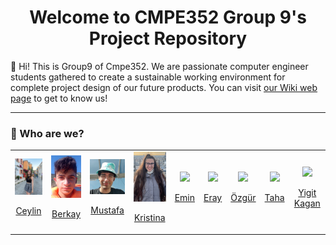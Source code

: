 <h1 align = "center"> Welcome to CMPE352 Group 9's Project Repository </h1> 
💭 Hi! This is Group9 of Cmpe352. We are passionate computer engineer students gathered to create a sustainable working environment for complete project design of our future products. You can visit <a href = "https://github.com/bounswe/bounswe2024group9/wiki" target = "_blank">our Wiki web page</a> to get to know us!
<br>
<hr>
<h3> 🚀  Who are we? </h3> 
<table>
  <tr>
    <td align = "center">
      <img src = "https://github.com/berkaykeskino/REVERSE/blob/main/Photos/CeylinB.jpeg?raw=true" width = 80px>
      <p align = "center"> <a href = "https://github.com/bounswe/bounswe2024group9/wiki/Ceylin-Gebes#introduction" target = "_blank">Ceylin</a></p>
    </td>
    <td align = "center">
      <img src = "https://github.com/berkaykeskino/REVERSE/blob/main/Photos/BerkayB2.jpeg?raw=true" width = 80px>
      <p align = "center"><a href = "https://github.com/bounswe/bounswe2024group9/wiki/Muhammet-Berkay-Keskin#introduction" target = "_blank">Berkay</a></p>
    </td>
    <td align = "center">
      <img src = "https://github.com/berkaykeskino/REVERSE/blob/main/Photos/MustafaB.jpeg?raw=true" width = 80px>
      <p align = "center"><a href = "https://github.com/bounswe/bounswe2024group9/wiki/Mustafa-Atak#who-am-i-for-real" target = "_blank">Mustafa</a></p>
    </td>
    <td align = "center">
      <img src = "https://github.com/berkaykeskino/REVERSE/blob/main/Photos/KristinaB.jpeg?raw=true" width = 80px>
      <p align = "center"><a href = "https://github.com/bounswe/bounswe2024group9/wiki/Kristina-Trajkovski" target = "_blank">Kristina</a></p>
    </td>
    <td align = "center">
      <img src = "https://cdn.discordapp.com/attachments/1208780294308765726/1208780448738836540/20220620_211326.JPG?ex=65e48785&is=65d21285&hm=a375fb88095e5f68f09947ab61eb4a427633dc52a70ab6e7f565a7c213b3321e&" width = 80px>
      <p align = "center"><a href = "https://github.com/bounswe/bounswe2024group9/wiki/Mehmet-Emin-%C4%B0pekdal" target = "_blank">Emin</a></p>
    </td>
    <td align = "center">
      <img src = "https://cdn.discordapp.com/attachments/1208867210878124123/1208867368810455080/WhatsApp_Image_2022-02-17_at_3.57.59_PM.jpeg?ex=65e4d878&is=65d26378&hm=6172d7d06e5cc75bd29dac338f254910a2e772be3971c541c42b9d77a3f1fa08&" width = 80px>
      <p align = "center"><a href = "https://github.com/bounswe/bounswe2024group9/wiki/Eray-Ero%C4%9Flu" target = "_blank">Eray</a></p>
    </td>
    <td align = "center">
      <img src = "https://media.discordapp.net/attachments/1208897266044117102/1208897430217695303/profile.jpg?ex=65e4f477&is=65d27f77&hm=18884ed0512915d5e634447fabb8456144ffb8f35dd83d3b861861f2e8dece34&=&format=webp&width=516&height=676" width = 80px>
      <p align = "center"><a href = "https://github.com/bounswe/bounswe2024group9/wiki/ozgur%E2%80%90ozerdem" target = "_blank">Özgür</a></p>
    </td>
    <td align = "center">
      <img src = "https://media.discordapp.net/attachments/1209063674422100030/1209073924567207976/WhatsApp_Gorsel_2024-02-19_saat_12.47.29_62c63005.jpg?ex=65e598d7&is=65d323d7&hm=c847f48ad6f3d3aad829f07e8e6c7ff654406542882cb430f2a479a213f7e1ed&=&format=webp&width=342&height=675" width = 80px>
      <p align = "center"><a href = "https://github.com/bounswe/bounswe2024group9/wiki/Taha-Topalo%C4%9Flu" target = "_blank">Taha</a></p>
    </td>
    <td align = "center">
    <img src = "https://github.com/poyrazogluyigit/proj1/assets/75302945/806cc285-e208-4ab6-acc0-ac71708ca257" width = 80px>
    <p align = "center"><a href = "https://github.com/bounswe/bounswe2024group9/wiki/Yigit-Kagan-Poyrazoglu" target = "_blank">Yigit Kagan</a></p>
    </td>
    
  </tr>
  
</table>
